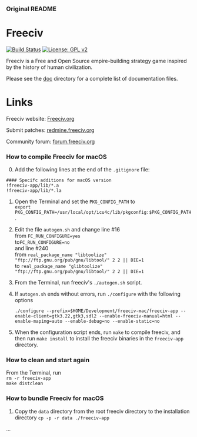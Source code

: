 ### Original README

Freeciv
=======

[![Build Status](https://github.com/freeciv/freeciv/workflows/continuous%20integration/badge.svg)](https://github.com/freeciv/freeciv/actions?query=workflow%3A%22continuous+integration%22)
[![License: GPL v2](https://img.shields.io/badge/License-GPL%20v2-blue.svg)](https://www.gnu.org/licenses/old-licenses/gpl-2.0.en.html)

Freeciv is a Free and Open Source empire-building strategy game inspired by the history of human civilization.

Please see the [doc](doc) directory for a complete list of documentation files.

Links
=====
Freeciv website: [Freeciv.org](https://www.freeciv.org/)

Submit patches: [redmine.freeciv.org](https://redmine.freeciv.org/projects/freeciv)

Community forum: [forum.freeciv.org](https://forum.freeciv.org/)




### How to compile Freeciv for macOS

0. Add the following lines at the end of the `.gitignore` file:
```
#### Specifc additions for macOS version
!freeciv-app/lib/*.a
!freeciv-app/lib/*.la
```

1. Open the Terminal and set the `PKG_CONFIG_PATH` to  
`export PKG_CONFIG_PATH=/usr/local/opt/icu4c/lib/pkgconfig:$PKG_CONFIG_PATH`.

2. Edit the file `autogen.sh` and change line \#16  
from `FC_RUN_CONFIGURE=yes`  
to`FC_RUN_CONFIGURE=no`  
and line \#240  
from  `real_package_name "libtoolize"  "ftp://ftp.gnu.org/pub/gnu/libtool/" 2 2 || DIE=1`  
to `real_package_name "glibtoolize" "ftp://ftp.gnu.org/pub/gnu/libtool/" 2 2 || DIE=1`  

3. From the Terminal, run freeciv's `./autogen.sh` script.

4. If `autogen.sh` ends without errors, run `./configure` with the following options

    `./configure --prefix=$HOME/Development/freeciv-mac/freeciv-app --enable-client=gtk3.22,gtk3,sdl2 --enable-freeciv-manual=html --enable-mapimg=auto --enable-debug=no --enable-static=no`

5. When the configuration script ends, run `make` to compile freeciv, and then run `make install` to install the freeciv binaries in the `freeciv-app` directory.


### How to clean and start again

From the Terminal, run  
    `rm -r freeciv-app`  
    `make distclean`

### How to bundle Freeciv for macOS

1. Copy the `data` directory from the root freeciv directory to the installation directory
    `cp -p -r data ./freeciv-app`

...


